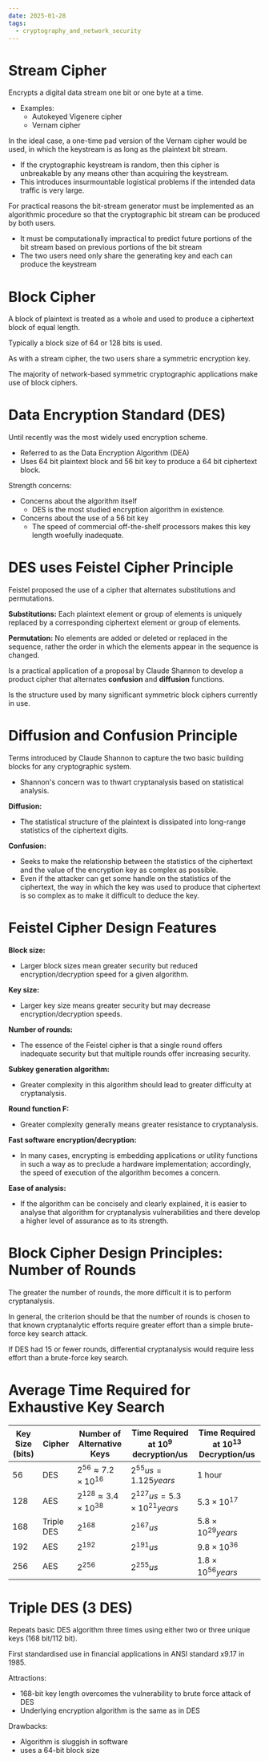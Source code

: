 ```yaml
---
date: 2025-01-28
tags:
  - cryptography_and_network_security
---
```

# Stream Cipher

Encrypts a digital data stream one bit or one byte at a time. 
- Examples:
	- Autokeyed Vigenere cipher
	- Vernam cipher

In the ideal case, a one-time pad version of the Vernam cipher would be used, in which the keystream is as long as the plaintext bit stream.
- If the cryptographic keystream is random, then this cipher is unbreakable by any means other than acquiring the keystream.
- This introduces insurmountable logistical problems if the intended data traffic is very large.

For practical reasons the bit-stream generator must be implemented as an algorithmic procedure so that the cryptographic bit stream can be produced by both users. 
- It must be computationally impractical to predict future portions of the bit stream based on previous portions of the bit stream
- The two users need only share the generating key and each can produce the keystream


# Block Cipher

A block of plaintext is treated as a whole and used to produce a ciphertext block of equal length. 

Typically a block size of 64 or 128 bits is used.

As with a stream cipher, the two users share a symmetric encryption key.

The majority of network-based symmetric cryptographic applications make use of block ciphers.

# Data Encryption Standard (DES)

Until recently was the most widely used encryption scheme.
- Referred to as the Data Encryption Algorithm (DEA)
- Uses 64 bit plaintext block and 56 bit key to produce a 64 bit ciphertext block.

Strength concerns:
- Concerns about the algorithm itself
	- DES is the most studied encryption algorithm in existence.
- Concerns about the use of a 56 bit key
	- The speed of commercial off-the-shelf processors makes this key length woefully inadequate.


# DES uses Feistel Cipher Principle

Feistel proposed the use of a cipher that alternates substitutions and permutations.

**Substitutions:** Each plaintext element or group of elements is uniquely replaced by a corresponding ciphertext element or group of elements. 

**Permutation:** No elements are added or deleted or replaced in the sequence, rather the order in which the elements appear in the sequence is changed.

Is a practical application of a proposal by Claude Shannon to develop a product cipher that alternates **confusion** and **diffusion** functions.

Is the structure used by many significant symmetric block ciphers currently in use.

# Diffusion and Confusion Principle

Terms introduced by Claude Shannon to capture the two basic building blocks for any cryptographic system.
- Shannon's concern was to thwart cryptanalysis based on statistical analysis. 

**Diffusion:** 
- The statistical structure of the plaintext is dissipated into long-range statistics of the ciphertext digits.

**Confusion:** 
- Seeks to make the relationship between the statistics of the ciphertext and the value of the encryption key as complex as possible. 
- Even if the attacker can get some handle on the statistics of the ciphertext, the way in which the key was used to produce that ciphertext is so complex as to make it difficult to deduce the key.

# Feistel Cipher Design Features

**Block size:**
- Larger block sizes mean greater security but reduced encryption/decryption speed for a given algorithm. 

**Key size:** 
- Larger key size means greater security but may decrease encryption/decryption speeds.

**Number of rounds:**
- The essence of the Feistel cipher is that a single round offers inadequate security but that multiple rounds offer increasing security. 

**Subkey generation algorithm:** 
- Greater complexity in this algorithm should lead to greater difficulty at cryptanalysis. 

**Round function F:**
- Greater complexity generally means greater resistance to cryptanalysis.

**Fast software encryption/decryption:**
- In many cases, encrypting is embedding applications or utility functions in such a way as to preclude a hardware implementation; accordingly, the speed of execution of the algorithm becomes a concern. 

**Ease of analysis:**
- If the algorithm can be concisely and clearly explained, it is easier to analyse that algorithm for cryptanalysis vulnerabilities and there develop a higher level of assurance as to its strength. 

# Block Cipher Design Principles: Number of Rounds

The greater the number of rounds, the more difficult it is to perform cryptanalysis. 

In general, the criterion should be that the number of rounds is chosen to that known cryptanalytic efforts require greater effort than a simple brute-force key search attack. 

If DES had 15 or fewer rounds, differential cryptanalysis would require less effort than a brute-force key search.


# Average Time Required for Exhaustive Key Search


| Key Size (bits) | Cipher     | Number of Alternative Keys         | Time Required at $10^9$ decryption/us | Time Required at $10^{13}$ Decryption/us |
| --------------- | ---------- | ---------------------------------- | ------------------------------------- | ---------------------------------------- |
| 56              | DES        | $2^{56}\approx7.2\times10^{16}$    | $2^{55}us=1.125years$                 | 1 hour                                   |
| 128             | AES        | $2^{128}\approx3.4\times{10^{38}}$ | $2^{127}us=5.3\times{10^{21}}years$   | $5.3\times{10^{17}}$                     |
| 168             | Triple DES | $2^{168}$                          | $2^{167}us$                           | $5.8\times10^{29}years$                  |
| 192             | AES        | $2^{192}$                          | $2^{191}us$                           | $9.8\times10^{36}$                       |
| 256             | AES        | $2^{256}$                          | $2^{255}us$                           | $1.8\times10^{56}years$                  |

# Triple DES (3 DES)

Repeats basic DES algorithm three times using either two or three unique keys (168 bit/112 bit).

First standardised use in financial applications in ANSI standard x9.17 in 1985.

Attractions:
- 168-bit key length overcomes the vulnerability to brute force attack of DES
- Underlying encryption algorithm is the same as in DES 

Drawbacks:
- Algorithm is sluggish in software
- uses a 64-bit block size

